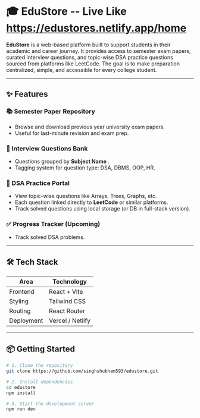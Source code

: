  # 🎓 EduStore  -- Live Like https://edustores.netlify.app/home

**EduStore** is a web-based platform built to support students in their academic and career journey. It provides access to semester exam papers, curated interview questions, and topic-wise DSA practice questions sourced from platforms like LeetCode. The goal is to make preparation centralized, simple, and accessible for every college student.

---

## ✨ Features

### 📚 Semester Paper Repository

* Browse and download previous year university exam papers.
* Useful for last-minute revision and exam prep.

### 💼 Interview Questions Bank

* Questions grouped by **Subject Name** .
* Tagging system for question type: DSA, DBMS, OOP, HR.

### 🧠 DSA Practice Portal

* View topic-wise questions like Arrays, Trees, Graphs, etc.
* Each question linked directly to **LeetCode** or similar platforms.
* Track solved questions using local storage (or DB in full-stack version).

 

### ✅ Progress Tracker (Upcoming)

* Track solved DSA problems. 
 

---

## 🛠️ Tech Stack

| Area             | Technology               |
| ---------------- | ------------------------ |
| Frontend         | React + Vite             |
| Styling          | Tailwind CSS             |
| Routing          | React Router             |
| Deployment       | Vercel / Netlify         |


---

## 📦 Getting Started

```bash
# 1. Clone the repository
git clone https://github.com/singhshubham593/edustore.git

# 2. Install dependencies
cd edustore
npm install

# 3. Start the development server
npm run dev
